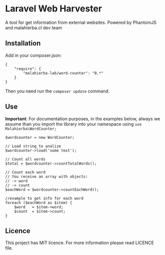 # Laravel Web Harvester

A tool for get information from external websites. Powered by PhantomJS and malahierba.cl dev team

## Installation

Add in your composer.json:

    {
        "require": {
            "malahierba-lab/word-counter": "0.*"
        }
    }

Then you need run the `composer update` command.

## Use

**Important**: For documentation purposes, in the examples below, always we assume than you import the library into your namespace using `use Malahierba\WordCounter;`

    $wordcounter = new WordCounter;
    
    // Load string to analize
    $wordcounter->load('some text');

    // Count all words
    $total = $wordcounter->countTotalWords();

    // Count each word
    // You receive an array with objects:
    // -> word
    // -> count
    $eachWord = $wordcounter->countEachWord();

    //example to get info for each word
    foreach ($eachWord as $item) {
        $word   = $item->word;
        $count  = $item->count;
    }
    
## Licence

This project has MIT licence. For more information please read LICENCE file.